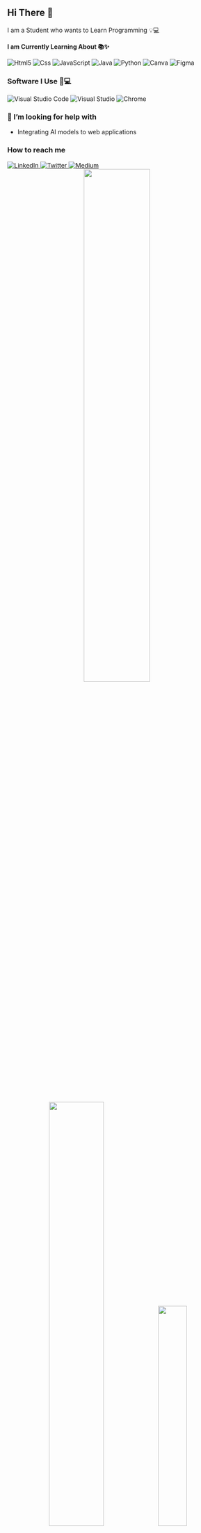 ## Hi There 👋

I am a Student who wants to Learn Programming 💡💻

**I am Currently Learning About 📚✨**

<div display="flex">
  <img src="https://img.shields.io/badge/html5-%23E34F26.svg?style=for-the-badge&logo=html5&logoColor=white" alt="Html5"/>
  <img src="https://img.shields.io/badge/css3-%231572B6.svg?style=for-the-badge&logo=css3&logoColor=white" alt="Css"/>
  <img src="https://img.shields.io/badge/javascript-%23323330.svg?style=for-the-badge&logo=javascript&logoColor=%23F7DF1E" alt="JavaScript"/>
  <img src="https://img.shields.io/badge/java-%23ED8B00.svg?style=for-the-badge&logo=openjdk&logoColor=white" alt="Java"/>
  <img src="https://img.shields.io/badge/python-3670A0?style=for-the-badge&logo=python&logoColor=ffdd54" alt="Python"/>
  <img src="https://img.shields.io/badge/Canva-%2300C4CC.svg?style=for-the-badge&logo=Canva&logoColor=white" alt="Canva"/>
  <img src="https://img.shields.io/badge/figma-%23F24E1E.svg?style=for-the-badge&logo=figma&logoColor=white" alt="Figma"/>  
</div>



### **Software I Use 🚀💻**
<div display="flex">
  <img src="https://img.shields.io/badge/Visual%20Studio%20Code-0078d7.svg?style=for-the-badge&logo=visual-studio-code&logoColor=white" alt="Visual Studio Code "/>
  <img src="https://img.shields.io/badge/Visual%20Studio-5C2D91.svg?style=for-the-badge&logo=visual-studio&logoColor=white" alt="Visual Studio "/>
  <img src="https://img.shields.io/badge/Google%20Chrome-4285F4?style=for-the-badge&logo=GoogleChrome&logoColor=white" alt="Chrome"/>
  
</div>


### 🤔 I’m looking for help with

- Integrating AI models to web applications

###  How to reach me

<div display="flex">
  <a href="https://www.linkedin.com/in/codewithbernard/">
    <img src="https://img.shields.io/badge/linkedin-%230077B5.svg?style=for-the-badge&logo=linkedin&logoColor=white" alt="LinkedIn"/>
  </a>
  <a href="https://twitter.com/CodeWithBernard">
    <img src="https://img.shields.io/badge/codewithbernard-%231DA1F2.svg?style=for-the-badge&logo=Twitter&logoColor=white" alt="Twitter"/>
  </a>
  <a href="https://medium.com/@bernardbad">
    <img src="https://img.shields.io/badge/Medium-12100E?style=for-the-badge&logo=medium&logoColor=white" alt="Medium"/>
  </a>
</div>

<!-- Stats -->
<div align="center">
  <img src="https://github-readme-stats.vercel.app/api?username=Afganirwansyahhidayat&theme=aura&hide_border=true&include_all_commits=true&count_private=true" width="55%" /> </br>
  <img src="https://github-readme-streak-stats.herokuapp.com/?user=Afganirwansyahhidayat&theme=aura&hide_border=true" width="50%" />
  <img src="https://github-readme-stats.vercel.app/api/top-langs/?username=Afganirwansyahhidayat&theme=aura&hide_border=true&include_all_commits=true&count_private=true&layout=compact" width="36%" /> </br>
</div>
